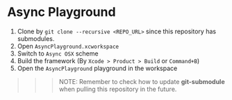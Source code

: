 # Async Playground

1. Clone by `git clone --recursive <REPO_URL>` since this repository has submodules.
2. Open `AsyncPlayground.xcworkspace`
3. Switch to `Async OSX` scheme
4. Build the framework (By `Xcode > Product > Build` or `Command+B`)
5. Open the `AsyncPlayground` playground in the workspace

>>> NOTE: Remember to check how to update **git-submodule** when pulling this repository in the future.

